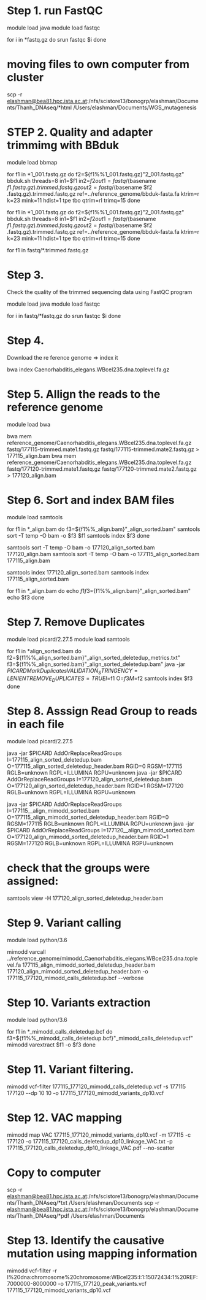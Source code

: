# Step 1. run FastQC

module load java
module load fastqc

for i in *fastq.gz
do
srun fastqc $i 
done

# moving files to own computer from cluster 

scp -r elashman@bea81.hpc.ista.ac.at:/nfs/scistore13/bonogrp/elashman/Documents/Thanh_DNAseq/*html  /Users/elashman/Documents/WGS_mutagenesis


# STEP 2. Quality and adapter trimmimg with BBduk

module load bbmap

for f1 in *1_001.fastq.gz 
do f2=${f1%%1_001.fastq.gz}"2_001.fastq.gz" 
bbduk.sh threads=8 in1=$f1 in2=$f2 out1=fastq/$(basename $f1 .fastq.gz).trimmed.fastq.gz out2=fastq/$(basename $f2 .fastq.gz).trimmed.fastq.gz ref=../reference_genome/bbduk-fasta.fa ktrim=r k=23 mink=11 hdist=1 tpe tbo qtrim=rl trimq=15 
done


for f1 in *1_001.fastq.gz 
do f2=${f1%%1_001.fastq.gz}"2_001.fastq.gz" 
bbduk.sh threads=8 in1=$f1 in2=$f2 out1=fastq/$(basename $f1 .fastq.gz).trimmed.fastq.gz out2=fastq/$(basename $f2 .fastq.gz).trimmed.fastq.gz ref=../reference_genome/bbduk-fasta.fa ktrim=r k=23 mink=11 hdist=1 tpe tbo qtrim=rl trimq=15
done

for f1 in fastq/*.trimmed.fastq.gz 

# Step 3. 
Check the quality of the trimmed sequencing data using FastQC program

module load java
module load fastqc

for i in fastq/*fastq.gz
do
srun fastqc $i 
done

# Step 4.

Download the re ference genome => index it

bwa index Caenorhabditis_elegans.WBcel235.dna.toplevel.fa.gz

# Step 5. Allign the reads to the reference genome
module load bwa

bwa mem reference_genome/Caenorhabditis_elegans.WBcel235.dna.toplevel.fa.gz fastq/177115-trimmed.mate1.fastq.gz fastq/177115-trimmed.mate2.fastq.gz > 177115_align.bam
bwa mem reference_genome/Caenorhabditis_elegans.WBcel235.dna.toplevel.fa.gz fastq/177120-trimmed.mate1.fastq.gz fastq/177120-trimmed.mate2.fastq.gz > 177120_align.bam



# Step 6. Sort and index BAM files
module load samtools 

for f1 in *_align.bam
do f3=${f1%%_align.bam}"_align_sorted.bam"
samtools sort -T temp -O bam -o $f3 $f1
samtools index $f3
done

samtools sort -T temp -O bam -o 177120_align_sorted.bam 177120_align.bam
samtools sort -T temp -O bam -o 177115_align_sorted.bam 177115_align.bam

samtools index 177120_align_sorted.bam
samtools index 177115_align_sorted.bam

for f1 in *_align.bam
do echo $f1
f3=${f1%%_align.bam}"_align_sorted.bam"
echo $f3
done

# Step 7. Remove Duplicates
module load picard/2.27.5
module load samtools

for f1 in *align_sorted.bam
do f2=${f1%%_align_sorted.bam}"_align_sorted_deletedup_metrics.txt"
f3=${f1%%_align_sorted.bam}"_align_sorted_deletedup.bam"
java -jar $PICARD MarkDuplicates VALIDATION_STRINGENCY=LENIENT REMOVE_DUPLICATES=TRUE I=$f1 O=$f3 M=$f2
samtools index $f3
done

# Step 8. Asssign Read Group to reads in each file
module load picard/2.27.5

java -jar $PICARD AddOrReplaceReadGroups I=177115_align_sorted_deletedup.bam O=177115_align_sorted_deletedup_header.bam RGID=0 RGSM=177115 RGLB=unknown RGPL=ILLUMINA RGPU=unknown
java -jar $PICARD AddOrReplaceReadGroups I=177120_align_sorted_deletedup.bam O=177120_align_sorted_deletedup_header.bam RGID=1 RGSM=177120 RGLB=unknown RGPL=ILLUMINA RGPU=unknown

java -jar $PICARD AddOrReplaceReadGroups I=177115__align_mimodd_sorted.bam O=177115_align_mimodd_sorted_deletedup_header.bam RGID=0 RGSM=177115 RGLB=unknown RGPL=ILLUMINA RGPU=unknown
java -jar $PICARD AddOrReplaceReadGroups I=177120__align_mimodd_sorted.bam O=177120_align_mimodd_sorted_deletedup_header.bam RGID=1 RGSM=177120 RGLB=unknown RGPL=ILLUMINA RGPU=unknown

# check that the groups were assigned: 
samtools view -H  177120_align_sorted_deletedup_header.bam

# Step 9. Variant calling 
module load python/3.6 

mimodd varcall ../reference_genome/mimodd_Caenorhabditis_elegans.WBcel235.dna.toplevel.fa 177115_align_mimodd_sorted_deletedup_header.bam 177120_align_mimodd_sorted_deletedup_header.bam -o 177115_177120_mimodd_calls_deletedup.bcf --verbose

# Step 10. Variants extraction
module load python/3.6 

for f1 in *_mimodd_calls_deletedup.bcf
do f3=${f1%%_mimodd_calls_deletedup.bcf}"_mimodd_calls_deletedup.vcf"
mimodd varextract $f1 -o $f3
done

# Step 11. Variant filtering. 

mimodd vcf-filter 177115_177120_mimodd_calls_deletedup.vcf -s 177115 177120 --dp 10 10 -o 177115_177120_mimodd_variants_dp10.vcf

# Step 12. VAC mapping

mimodd map VAC 177115_177120_mimodd_variants_dp10.vcf -m 177115 -c 177120 -o 177115_177120_calls_deletedup_dp10_linkage_VAC.txt -p 177115_177120_calls_deletedup_dp10_linkage_VAC.pdf --no-scatter

# Copy to computer 

scp -r elashman@bea81.hpc.ista.ac.at:/nfs/scistore13/bonogrp/elashman/Documents/Thanh_DNAseq/*txt /Users/elashman/Documents
scp -r elashman@bea81.hpc.ista.ac.at:/nfs/scistore13/bonogrp/elashman/Documents/Thanh_DNAseq/*pdf /Users/elashman/Documents

# Step 13. Identify the causative mutation using mapping information
mimodd vcf-filter -r I%20dna:chromosome%20chromosome:WBcel235:I:1:15072434:1%20REF:7000000-8000000 -o 177115_177120_peak_variants.vcf 177115_177120_mimodd_variants_dp10.vcf


